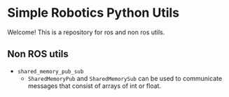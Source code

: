 # Simple Robotics Python Utils

Welcome! This is a repository for ros and non ros utils.

## Non ROS utils

* `shared_memory_pub_sub`
    * `SharedMemoryPub` and `SharedMemorySub` can be used to communicate messages that consist of arrays of int or float.